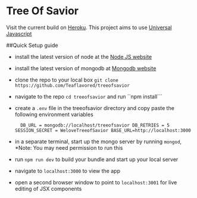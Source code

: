 # Tree Of Savior

Visit the current build on [Heroku](https://treeofsavior.herokuapp.com/). This project aims to use [Universal Javascript](https://github.com/facebook/react/pull/4041)

##Quick Setup guide

- install the latest version of node at the [Node JS website](http://nodejs.org/en/)
- install the latest version of mongodb at [Mongodb website](https://www.mongodb.org/)
- clone the repo to your local box ``git clone https://github.com/Teaflavored/treeofsavior``
- navigate to the repo ``cd treeofsavior`` and run ``npm install```
- create a ``.env`` file in the treeofsavior directory and copy paste the following environment variables

    ``  DB_URL = mongodb://localhost/treeofsavior
        DB_RETRIES = 5
        SESSION_SECRET = WeloveTreeofSavior
        BASE_URL=http://localhost:3000``
      
- in a separate terminal, start up the mongo server by running ``mongod``, *Note: You may need permission to run this
- run ``npm run dev`` to build your bundle and start up your local server
- navigate to ``localhost:3000`` to view the app
- open a second browser window to point to ``localhost:3001`` for live editing of JSX components
